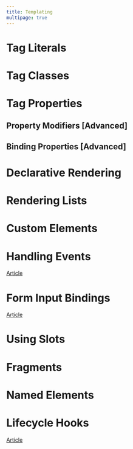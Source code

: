 ```yaml
---
title: Templating
multipage: true
---
```


# Tag Literals

# Tag Classes

# Tag Properties

## Property Modifiers [Advanced]

## Binding Properties [Advanced]

# Declarative Rendering

# Rendering Lists

# Custom Elements

# Handling Events

[Article](/articles/events.md)

# Form Input Bindings

[Article](/articles/binding-data.md)

# Using Slots

# Fragments

# Named Elements

# Lifecycle Hooks

[Article](/articles/lifecycle.md)